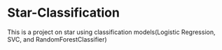 # Star-Classification
This is a project on star using classification models(Logistic Regression, SVC, and RandomForestClassifier)
